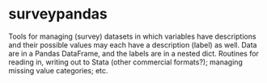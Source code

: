 # surveypandas
Tools for managing (survey) datasets in which variables have descriptions and their possible values may each have a description (label) as well. Data are in a Pandas DataFrame, and the labels are in a nested dict. Routines for reading in, writing out to Stata (other commercial formats?); managing missing value categories; etc.
